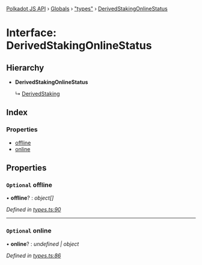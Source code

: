[Polkadot JS API](../README.md) › [Globals](../globals.md) › ["types"](../modules/_types_.md) › [DerivedStakingOnlineStatus](_types_.derivedstakingonlinestatus.md)

# Interface: DerivedStakingOnlineStatus

## Hierarchy

* **DerivedStakingOnlineStatus**

  ↳ [DerivedStaking](_types_.derivedstaking.md)

## Index

### Properties

* [offline](_types_.derivedstakingonlinestatus.md#optional-offline)
* [online](_types_.derivedstakingonlinestatus.md#optional-online)

## Properties

### `Optional` offline

• **offline**? : *object[]*

*Defined in [types.ts:90](https://github.com/polkadot-js/api/blob/c10f0e47b2/packages/api-derive/src/types.ts#L90)*

___

### `Optional` online

• **online**? : *undefined | object*

*Defined in [types.ts:86](https://github.com/polkadot-js/api/blob/c10f0e47b2/packages/api-derive/src/types.ts#L86)*
